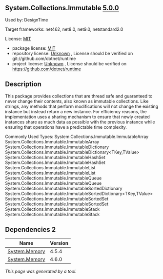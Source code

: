 ﻿System.Collections.Immutable [5.0.0](https://www.nuget.org/packages/System.Collections.Immutable/5.0.0)
--------------------

Used by: DesignTime

Target frameworks: net462, net8.0, net9.0, netstandard2.0

License: [MIT](../../../../licenses/mit) 

- package license: [MIT](https://licenses.nuget.org/MIT) 
- repository license: [Unknown](git://github.com/dotnet/runtime) , License should be verified on git://github.com/dotnet/runtime
- project license: [Unknown](https://github.com/dotnet/runtime) , License should be verified on https://github.com/dotnet/runtime

Description
-----------
This package provides collections that are thread safe and guaranteed to never change their contents, also known as immutable collections. Like strings, any methods that perform modifications will not change the existing instance but instead return a new instance. For efficiency reasons, the implementation uses a sharing mechanism to ensure that newly created instances share as much data as possible with the previous instance while ensuring that operations have a predictable time complexity.

Commonly Used Types:
System.Collections.Immutable.ImmutableArray
System.Collections.Immutable.ImmutableArray<T>
System.Collections.Immutable.ImmutableDictionary
System.Collections.Immutable.ImmutableDictionary<TKey,TValue>
System.Collections.Immutable.ImmutableHashSet
System.Collections.Immutable.ImmutableHashSet<T>
System.Collections.Immutable.ImmutableList
System.Collections.Immutable.ImmutableList<T>
System.Collections.Immutable.ImmutableQueue
System.Collections.Immutable.ImmutableQueue<T>
System.Collections.Immutable.ImmutableSortedDictionary
System.Collections.Immutable.ImmutableSortedDictionary<TKey,TValue>
System.Collections.Immutable.ImmutableSortedSet
System.Collections.Immutable.ImmutableSortedSet<T>
System.Collections.Immutable.ImmutableStack
System.Collections.Immutable.ImmutableStack<T>

Dependencies 2
-----------

|Name|Version|
|----------|:----|
|[System.Memory](../../../../packages/nuget.org/system.memory/4.5.4)|4.5.4|
|[System.Memory](../../../../packages/nuget.org/system.memory/4.6.0)|4.6.0|

*This page was generated by a tool.*